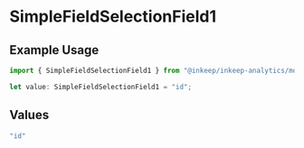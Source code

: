 # SimpleFieldSelectionField1

## Example Usage

```typescript
import { SimpleFieldSelectionField1 } from "@inkeep/inkeep-analytics/models/components";

let value: SimpleFieldSelectionField1 = "id";
```

## Values

```typescript
"id"
```